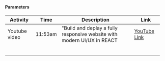 #### Parameters

| Activity | Time | Description | Link |
| ---- | ---- | ----------- | -------|
| Youtube video | 11:53am | "Build and deplay a fully responsive website with modern UI/UX in REACT | <a href="https://www.youtube.com/watch?v=_oO4Qi5aVZs">YouTube Link</a> 
|  |  |  | |
|  |  |  | |
|  |  |  | |
|  |  |  | |
|  |  |  | |
|  |  |  | |